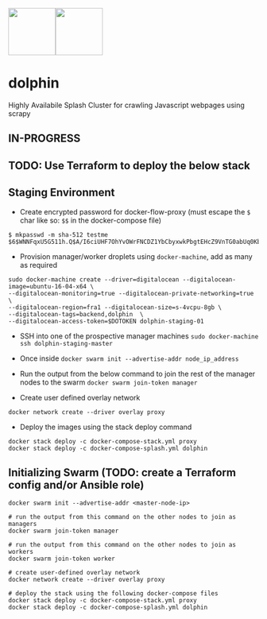 <img src="http://orig03.deviantart.net/98f7/f/2015/217/3/d/bri_dee_by_kopica-d94efwh.png" height="95"><img src="https://www.pro-linux.de/images/NB3/imgdb/o_logo-von-kubernetes.jpg" height="95">

# dolphin
Highly Availabile Splash Cluster for crawling Javascript webpages using scrapy

## IN-PROGRESS

## TODO: Use Terraform to deploy the below stack

## Staging Environment

- Create encrypted password for docker-flow-proxy (must escape the `$` char like so: `$$` in the docker-compose file)

```
$ mkpasswd -m sha-512 testme
$6$WNNFqxU5G511h.Q$A/I6ciUHF7OhYvOWrFNCDZ1YbCbyxwkPbgtEHcZ9VnTG0abUq0Kbyn0VrLoQm8hLFB991ZVs254KnQnumJEQ50
```

- Provision manager/worker droplets using `docker-machine`, add as many as required

```
sudo docker-machine create --driver=digitalocean --digitalocean-image=ubuntu-16-04-x64 \
--digitalocean-monitoring=true --digitalocean-private-networking=true \
--digitalocean-region=fra1 --digitalocean-size=s-4vcpu-8gb \
--digitalocean-tags=backend,dolphin  \
--digitalocean-access-token=$DOTOKEN dolphin-staging-01
```

- SSH into one of the prospective manager machines
`sudo docker-machine ssh dolphin-staging-master`

- Once inside
`docker swarm init --advertise-addr node_ip_address`

- Run the output from the below command to join the rest of the manager nodes to the swarm
`docker swarm join-token manager`

- Create user defined overlay network
```
docker network create --driver overlay proxy
```

- Deploy the images using the stack deploy command
```
docker stack deploy -c docker-compose-stack.yml proxy
docker stack deploy -c docker-compose-splash.yml dolphin
```

## Initializing Swarm (TODO: create a Terraform config and/or Ansible role)

```
docker swarm init --advertise-addr <master-node-ip>

# run the output from this command on the other nodes to join as managers
docker swarm join-token manager

# run the output from this command on the other nodes to join as workers
docker swarm join-token worker

# create user-defined overlay network
docker network create --driver overlay proxy

# deploy the stack using the following docker-compose files
docker stack deploy -c docker-compose-stack.yml proxy
docker stack deploy -c docker-compose-splash.yml dolphin
```
